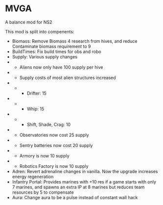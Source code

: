 # MVGA
A balance mod for NS2

This mod is split into compenents:

* Biomass: Remove Biomass 4 research from hives, and reduce Contaminate biomass requirement to 9
* BuildTimes: Fix build times for obs and robo
* Supply: Various supply changes
* * Aliens now only have 100 supply per hive
* * Supply costs of most alien structures increased
* * * Drifter: 15
* * * Whip: 15
* * * Shift, Shade, Crag: 10
* * Observatories now cost 25 supply
* * Sentry batteries now cost 20 supply
* * Armory is now 10 supply
* * Robotics Factory is now 10 supply
* Adren: Revert adrenaline changes in vanilla. Now the upgrade increases energy regeneration
* Infantry Portal: Provides marines with +10 res if a game starts with only 7 marines, and spawns an extra IP at 8 marines but reduces team resources by 5 to compensate
* Aura: Change aura to be a pulse instead of constant wall hack
